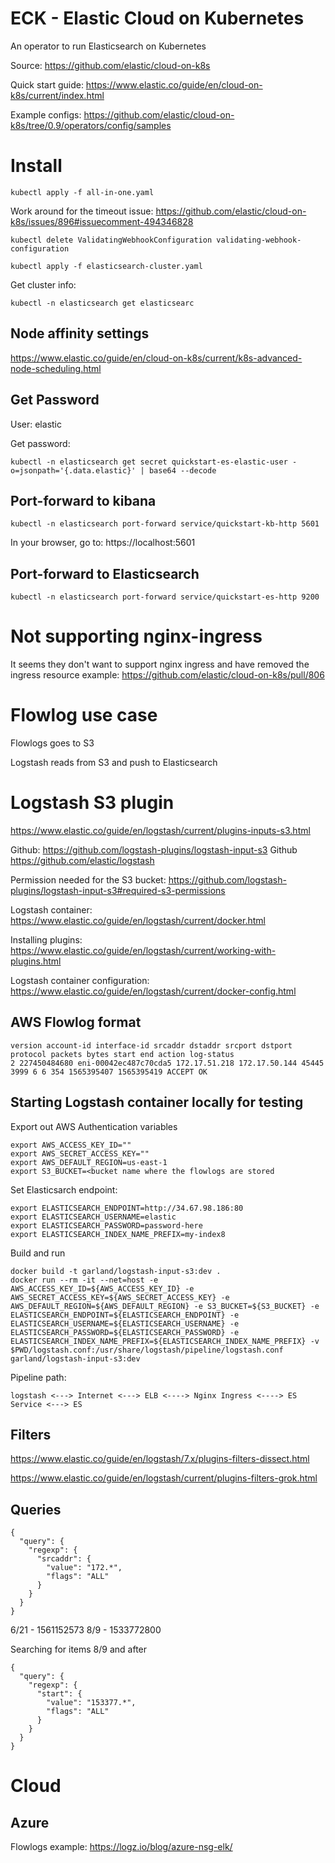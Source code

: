 ECK - Elastic Cloud on Kubernetes
================================

An operator to run Elasticsearch on Kubernetes


Source: https://github.com/elastic/cloud-on-k8s

Quick start guide: https://www.elastic.co/guide/en/cloud-on-k8s/current/index.html

Example configs: https://github.com/elastic/cloud-on-k8s/tree/0.9/operators/config/samples

# Install


```
kubectl apply -f all-in-one.yaml
```

Work around for the timeout issue: https://github.com/elastic/cloud-on-k8s/issues/896#issuecomment-494346828
```
kubectl delete ValidatingWebhookConfiguration validating-webhook-configuration
```

```
kubectl apply -f elasticsearch-cluster.yaml
```


Get cluster info:
```
kubectl -n elasticsearch get elasticsearc
```

## Node affinity settings

https://www.elastic.co/guide/en/cloud-on-k8s/current/k8s-advanced-node-scheduling.html

## Get Password

User: elastic

Get password:
```
kubectl -n elasticsearch get secret quickstart-es-elastic-user -o=jsonpath='{.data.elastic}' | base64 --decode
```

## Port-forward to kibana

```
kubectl -n elasticsearch port-forward service/quickstart-kb-http 5601
```

In your browser, go to:  https://localhost:5601

## Port-forward to Elasticsearch

```
kubectl -n elasticsearch port-forward service/quickstart-es-http 9200
```

# Not supporting nginx-ingress

It seems they don't want to support nginx ingress and have removed the ingress
resource example:  https://github.com/elastic/cloud-on-k8s/pull/806


# Flowlog use case

Flowlogs goes to S3

Logstash reads from S3 and push to Elasticsearch

# Logstash S3 plugin

https://www.elastic.co/guide/en/logstash/current/plugins-inputs-s3.html

Github:  https://github.com/logstash-plugins/logstash-input-s3
Github https://github.com/elastic/logstash

Permission needed for the S3 bucket:  https://github.com/logstash-plugins/logstash-input-s3#required-s3-permissions

Logstash container: https://www.elastic.co/guide/en/logstash/current/docker.html

Installing plugins: https://www.elastic.co/guide/en/logstash/current/working-with-plugins.html

Logstash container configuration: https://www.elastic.co/guide/en/logstash/current/docker-config.html

## AWS Flowlog format

```
version account-id interface-id srcaddr dstaddr srcport dstport protocol packets bytes start end action log-status
2 227450484680 eni-00042ec487c70cda5 172.17.51.218 172.17.50.144 45445 3999 6 6 354 1565395407 1565395419 ACCEPT OK
```

## Starting Logstash container locally for testing

Export out AWS Authentication variables
```
export AWS_ACCESS_KEY_ID=""
export AWS_SECRET_ACCESS_KEY=""
export AWS_DEFAULT_REGION=us-east-1
export S3_BUCKET=<bucket name where the flowlogs are stored
```

Set Elasticsarch endpoint:
```
export ELASTICSEARCH_ENDPOINT=http://34.67.98.186:80
export ELASTICSEARCH_USERNAME=elastic
export ELASTICSEARCH_PASSWORD=password-here
export ELASTICSEARCH_INDEX_NAME_PREFIX=my-index8
```

Build and run
```
docker build -t garland/logstash-input-s3:dev .
docker run --rm -it --net=host -e AWS_ACCESS_KEY_ID=${AWS_ACCESS_KEY_ID} -e AWS_SECRET_ACCESS_KEY=${AWS_SECRET_ACCESS_KEY} -e AWS_DEFAULT_REGION=${AWS_DEFAULT_REGION} -e S3_BUCKET=${S3_BUCKET} -e ELASTICSEARCH_ENDPOINT=${ELASTICSEARCH_ENDPOINT} -e ELASTICSEARCH_USERNAME=${ELASTICSEARCH_USERNAME} -e ELASTICSEARCH_PASSWORD=${ELASTICSEARCH_PASSWORD} -e ELASTICSEARCH_INDEX_NAME_PREFIX=${ELASTICSEARCH_INDEX_NAME_PREFIX} -v $PWD/logstash.conf:/usr/share/logstash/pipeline/logstash.conf garland/logstash-input-s3:dev
```

Pipeline path:

```
logstash <---> Internet <---> ELB <----> Nginx Ingress <----> ES Service <---> ES
```

## Filters

https://www.elastic.co/guide/en/logstash/7.x/plugins-filters-dissect.html

https://www.elastic.co/guide/en/logstash/current/plugins-filters-grok.html

## Queries

```
{
  "query": {
    "regexp": {
      "srcaddr": {
        "value": "172.*",
        "flags": "ALL"
      }
    }
  }
}
```


6/21 - 1561152573
8/9 - 1533772800

Searching for items 8/9 and after
```
{
  "query": {
    "regexp": {      
      "start": {
        "value": "153377.*",
        "flags": "ALL"
      }
    }
  }
}
```

# Cloud

## Azure

Flowlogs example:  https://logz.io/blog/azure-nsg-elk/
